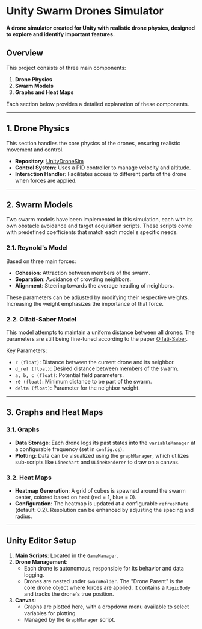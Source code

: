 # Unity Swarm Drones Simulator

**A drone simulator created for Unity with realistic drone physics, designed to explore and identify important features.**

## Overview

This project consists of three main components:

1. **Drone Physics**
2. **Swarm Models**
3. **Graphs and Heat Maps**

Each section below provides a detailed explanation of these components.

---

## 1. Drone Physics

This section handles the core physics of the drones, ensuring realistic movement and control.

- **Repository**: [UnityDroneSim](https://github.com/UAVs-at-Berkeley/UnityDroneSim)
- **Control System**: Uses a PID controller to manage velocity and altitude.
- **Interaction Handler**: Facilitates access to different parts of the drone when forces are applied.

---

## 2. Swarm Models

Two swarm models have been implemented in this simulation, each with its own obstacle avoidance and target acquisition scripts. These scripts come with predefined coefficients that match each model's specific needs.

### 2.1. Reynold's Model

Based on three main forces:
- **Cohesion**: Attraction between members of the swarm.
- **Separation**: Avoidance of crowding neighbors.
- **Alignment**: Steering towards the average heading of neighbors.

These parameters can be adjusted by modifying their respective weights. Increasing the weight emphasizes the importance of that force.

### 2.2. Olfati-Saber Model

This model attempts to maintain a uniform distance between all drones. The parameters are still being fine-tuned according to the paper [Olfati-Saber](https://ieeexplore.ieee.org/abstract/document/1605401).

Key Parameters:
- `r (float)`: Distance between the current drone and its neighbor.
- `d_ref (float)`: Desired distance between members of the swarm.
- `a, b, c (float)`: Potential field parameters.
- `r0 (float)`: Minimum distance to be part of the swarm.
- `delta (float)`: Parameter for the neighbor weight.

---

## 3. Graphs and Heat Maps

### 3.1. Graphs

- **Data Storage**: Each drone logs its past states into the `variableManager` at a configurable frequency (set in `config.cs`).
- **Plotting**: Data can be visualized using the `graphManager`, which utilizes sub-scripts like `Linechart` and `ULineRenderer` to draw on a canvas.

### 3.2. Heat Maps

- **Heatmap Generation**: A grid of cubes is spawned around the swarm center, colored based on heat (red = 1, blue = 0).
- **Configuration**: The heatmap is updated at a configurable `refreshRate` (default: 0.2). Resolution can be enhanced by adjusting the spacing and radius.

---

## Unity Editor Setup

1. **Main Scripts**: Located in the `GameManager`.
2. **Drone Management**:
    - Each drone is autonomous, responsible for its behavior and data logging.
    - Drones are nested under `swarmHolder`. The "Drone Parent" is the core drone object where forces are applied. It contains a `RigidBody` and tracks the drone's true position.
3. **Canvas**:
    - Graphs are plotted here, with a dropdown menu available to select variables for plotting.
    - Managed by the `GraphManager` script.
